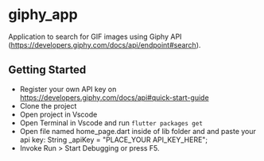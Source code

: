# giphy_app

Application to search for GIF images using Giphy API (https://developers.giphy.com/docs/api/endpoint#search).

## Getting Started

- Register your own API key on https://developers.giphy.com/docs/api#quick-start-guide
- Clone the project
- Open project in Vscode
- Open Terminal in Vscode and run `flutter packages get`
- Open file named home_page.dart inside of lib folder and and paste your api key: String _apiKey = "PLACE_YOUR API_KEY_HERE";
- Invoke Run > Start Debugging or press F5.
